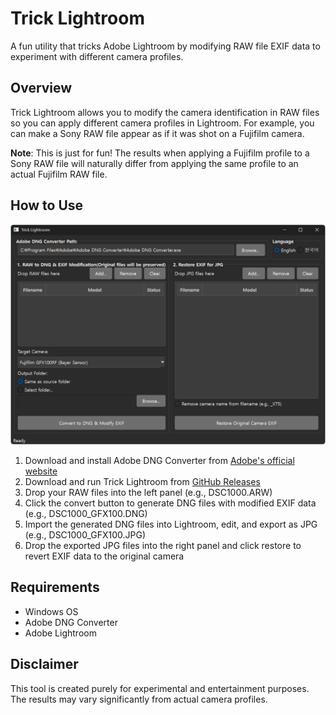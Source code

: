 # Trick Lightroom

A fun utility that tricks Adobe Lightroom by modifying RAW file EXIF data to experiment with different camera profiles.

## Overview

Trick Lightroom allows you to modify the camera identification in RAW files so you can apply different camera profiles in Lightroom. For example, you can make a Sony RAW file appear as if it was shot on a Fujifilm camera.

**Note**: This is just for fun! The results when applying a Fujifilm profile to a Sony RAW file will naturally differ from applying the same profile to an actual Fujifilm RAW file.

## How to Use

![Screenshot](/.github/screenshot.png)

1. Download and install Adobe DNG Converter from [Adobe's official website](https://helpx.adobe.com/camera-raw/using/adobe-dng-converter.html)
2. Download and run Trick Lightroom from [GitHub Releases](https://github.com/yourusername/Trick_Lightroom/releases)
3. Drop your RAW files into the left panel (e.g., DSC1000.ARW)
4. Click the convert button to generate DNG files with modified EXIF data (e.g., DSC1000_GFX100.DNG)  
5. Import the generated DNG files into Lightroom, edit, and export as JPG (e.g., DSC1000_GFX100.JPG)
6. Drop the exported JPG files into the right panel and click restore to revert EXIF data to the original camera

## Requirements

- Windows OS
- Adobe DNG Converter
- Adobe Lightroom

## Disclaimer

This tool is created purely for experimental and entertainment purposes. The results may vary significantly from actual camera profiles.
